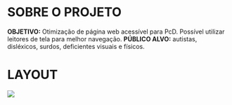 # SOBRE O PROJETO 
**OBJETIVO:**  Otimização de página web acessível para PcD. Possível utilizar leitores de tela para melhor navegação.
**PÚBLICO ALVO:** autistas, disléxicos, surdos, deficientes visuais e físicos.

# LAYOUT
<img src= "C:\Users\wesley\Downloads\acessibilidade-web-front-end-2-7322e9ea918a0a4a4abe7f4a87a1c1eb5974b0a4/acessibilidade-web-front-end-1.png">
